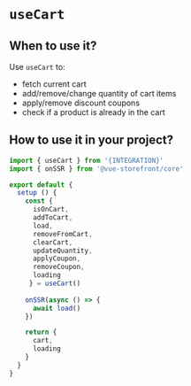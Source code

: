 # `useCart`

## When to use it?

Use `useCart` to:
- fetch current cart
- add/remove/change quantity of cart items
- apply/remove discount coupons
- check if a product is already in the cart

## How to use it in your project?

```js
import { useCart } from '{INTEGRATION}'
import { onSSR } from '@vue-storefront/core'

export default {
  setup () {
    const { 
      isOnCart,
      addToCart,
      load,
      removeFromCart,
      clearCart,
      updateQuantity,
      applyCoupon,
      removeCoupon,
      loading
     } = useCart()
    
    onSSR(async () => {
      await load()
    })

    return {
      cart,
      loading
    }
  }
}
```

